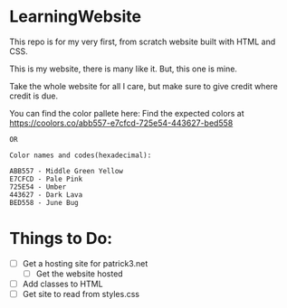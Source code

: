 # LearningWebsite
This repo is for my very first, from scratch website built with HTML and CSS.

This is my website, there is many like it. But, this one is mine.

Take the whole website for all I care, but make sure to give credit where credit is due.

You can find the color pallete here:
    Find the expected colors at https://coolors.co/abb557-e7cfcd-725e54-443627-bed558

    OR

    Color names and codes(hexadecimal):

    ABB557 - Middle Green Yellow
    E7CFCD - Pale Pink
    725E54 - Umber
    443627 - Dark Lava
    BED558 - June Bug

# Things to Do:

- [ ] Get a hosting site for patrick3.net
  - [ ] Get the website hosted
- [ ] Add classes to HTML
- [ ] Get site to read from styles.css
